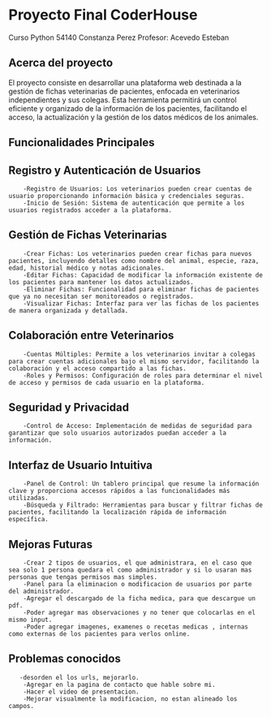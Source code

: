 # Proyecto Final CoderHouse

Curso Python 54140
Constanza Perez
Profesor: Acevedo Esteban

## Acerca del proyecto

El proyecto consiste en desarrollar una plataforma web destinada a la gestión de fichas veterinarias de pacientes, enfocada en veterinarios independientes y sus colegas. Esta herramienta permitirá un control eficiente y organizado de la información de los pacientes, facilitando el acceso, la actualización y la gestión de los datos médicos de los animales.

## Funcionalidades Principales

 ## Registro y Autenticación de Usuarios
        -Registro de Usuarios: Los veterinarios pueden crear cuentas de usuario proporcionando información básica y credenciales seguras.
        -Inicio de Sesión: Sistema de autenticación que permite a los usuarios registrados acceder a la plataforma.

 ##  Gestión de Fichas Veterinarias
        -Crear Fichas: Los veterinarios pueden crear fichas para nuevos pacientes, incluyendo detalles como nombre del animal, especie, raza, edad, historial médico y notas adicionales.
        -Editar Fichas: Capacidad de modificar la información existente de los pacientes para mantener los datos actualizados.
        -Eliminar Fichas: Funcionalidad para eliminar fichas de pacientes que ya no necesitan ser monitoreados o registrados.
        -Visualizar Fichas: Interfaz para ver las fichas de los pacientes de manera organizada y detallada.

 ## Colaboración entre Veterinarios
        -Cuentas Múltiples: Permite a los veterinarios invitar a colegas para crear cuentas adicionales bajo el mismo servidor, facilitando la colaboración y el acceso compartido a las fichas.
        -Roles y Permisos: Configuración de roles para determinar el nivel de acceso y permisos de cada usuario en la plataforma.

 ## Seguridad y Privacidad
        -Control de Acceso: Implementación de medidas de seguridad para garantizar que solo usuarios autorizados puedan acceder a la información.

 ## Interfaz de Usuario Intuitiva
        -Panel de Control: Un tablero principal que resume la información clave y proporciona accesos rápidos a las funcionalidades más utilizadas.
        -Búsqueda y Filtrado: Herramientas para buscar y filtrar fichas de pacientes, facilitando la localización rápida de información específica.

## Mejoras Futuras
        -Crear 2 tipos de usuarios, el que administrara, en el caso que sea solo 1 persona quedara el como administrador y si lo usaran mas personas que tengas permisos mas simples. 
        -Panel para la eliminacion o modificacion de usuarios por parte del administrador.
        -Agregar el descargado de la ficha medica, para que descargue un pdf.
        -Poder agregar mas observaciones y no tener que colocarlas en el mismo input.
        -Poder agregar imagenes, examenes o recetas medicas , internas como externas de los pacientes para verlos online.

## Problemas conocidos
       -desorden el los urls, mejorarlo.
        -Agregar en la pagina de contacto que hable sobre mi.
        -Hacer el video de presentacion.
        -Mejorar visualmente la modificacion, no estan alineado los campos.